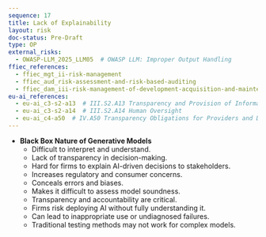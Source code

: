 ```yaml
---
sequence: 17
title: Lack of Explainability
layout: risk
doc-status: Pre-Draft
type: OP
external_risks:
  - OWASP-LLM_2025_LLM05  # OWASP LLM: Improper Output Handling
ffiec_references:
  - ffiec_mgt_ii-risk-management
  - ffiec_aud_risk-assessment-and-risk-based-auditing
  - ffiec_dam_iii-risk-management-of-development-acquisition-and-maintenance
eu-ai_references:
  - eu-ai_c3-s2-a13  # III.S2.A13 Transparency and Provision of Information to Deployers
  - eu-ai_c3-s2-a14  # III.S2.A14 Human Oversight
  - eu-ai_c4-a50  # IV.A50 Transparency Obligations for Providers and Deployers of Certain AI Systems
---
```


- **Black Box Nature of Generative Models**  
  - Difficult to interpret and understand.  
  - Lack of transparency in decision-making.  
  - Hard for firms to explain AI-driven decisions to stakeholders.  
  - Increases regulatory and consumer concerns.  
  - Conceals errors and biases.  
  - Makes it difficult to assess model soundness.  
  - Transparency and accountability are critical.  
  - Firms risk deploying AI without fully understanding it.  
  - Can lead to inappropriate use or undiagnosed failures.  
  - Traditional testing methods may not work for complex models.

